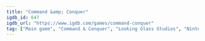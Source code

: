 ```yaml
---
title: "Command &amp; Conquer"
igdb_id: 647
igdb_url: "https://www.igdb.com/games/command-conquer"
tag: ["Main game", "Command & Conquer", "Looking Glass Studios", "Nintendo", "Sega", "Westwood Studios", "Virgin Interactive Entertainment (Europe) Ltd.", "Gradiente", "Real Time Strategy (RTS)", "Strategy", "Single player", "Multiplayer", "Bird view / Isometric", "Science fiction", "Warfare"]
---
```

